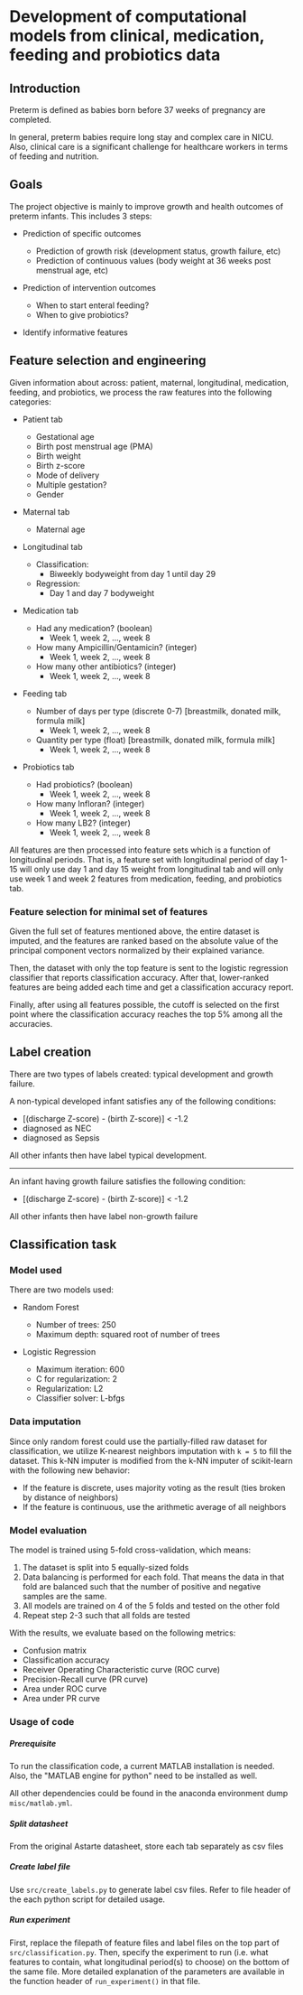 # Development of computational models from clinical, medication, feeding and probiotics data

## Introduction

Preterm is defined as babies born before 37 weeks of pregnancy are completed.

In general, preterm babies require long stay and complex care in NICU. Also, clinical care 
is a significant challenge for healthcare workers in terms of feeding and nutrition. 

## Goals

The project objective is mainly to improve growth and health outcomes of preterm infants. 
This includes 3 steps:

* Prediction of specific outcomes 
    - Prediction of growth risk (development status, growth failure, etc)
    - Prediction of continuous values (body weight at 36 weeks post menstrual age, etc)

* Prediction of intervention outcomes
    - When to start enteral feeding?
    - When to give probiotics?

* Identify informative features

## Feature selection and engineering

Given information about across: patient, maternal, longitudinal, medication, feeding, and 
probiotics, we process the raw features into the following categories:

* Patient tab
    - Gestational age
    - Birth post menstrual age (PMA)
    - Birth weight
    - Birth z-score
    - Mode of delivery
    - Multiple gestation?
    - Gender

* Maternal tab
    - Maternal age

* Longitudinal tab
    - Classification: 
        - Biweekly bodyweight from day 1 until day 29
    - Regression:
        - Day 1 and day 7 bodyweight

* Medication tab
    - Had any medication? (boolean)
        - Week 1, week 2, ..., week 8
    - How many Ampicillin/Gentamicin? (integer)
        - Week 1, week 2, ..., week 8
    - How many other antibiotics? (integer)
        - Week 1, week 2, ..., week 8

* Feeding tab
    - Number of days per type (discrete 0-7) [breastmilk, donated milk, formula milk]
        - Week 1, week 2, ..., week 8
    - Quantity per type (float) [breastmilk, donated milk, formula milk]
        - Week 1, week 2, ..., week 8

* Probiotics tab
    - Had probiotics? (boolean)
        - Week 1, week 2, ..., week 8
    - How many Infloran? (integer)
        - Week 1, week 2, ..., week 8
    - How many LB2? (integer)
        - Week 1, week 2, ..., week 8

All features are then processed into feature sets which is a function of longitudinal 
periods. That is, a feature set with longitudinal period of day 1-15 will only use day 1 
and day 15 weight from longitudinal tab and will only use week 1 and week 2 features from 
medication, feeding, and probiotics tab. 

### Feature selection for minimal set of features

Given the full set of features mentioned above, the entire dataset is imputed, and the 
features are ranked based on the absolute value of the principal component vectors 
normalized by their explained variance. 

Then, the dataset with only the top feature is sent to the logistic regression classifier 
that reports classification accuracy. After that, lower-ranked features are being added 
each time and get a classification accuracy report. 

Finally, after using all features possible, the cutoff is selected on the first point where 
the classification accuracy reaches the top 5% among all the accuracies. 

## Label creation

There are two types of labels created: typical development and growth failure.

A non-typical developed infant satisfies any of the following conditions:

* [(discharge Z-score) - (birth Z-score)] < -1.2
* diagnosed as NEC
* diagnosed as Sepsis

All other infants then have label typical development.

---

An infant having growth failure satisfies the following condition:

* [(discharge Z-score) - (birth Z-score)] < -1.2

All other infants then have label non-growth failure

## Classification task

### Model used

There are two models used: 

* Random Forest
    - Number of trees: 250
    - Maximum depth: squared root of number of trees

* Logistic Regression
    - Maximum iteration: 600
    - C for regularization: 2
    - Regularization: L2
    - Classifier solver: L-bfgs 

### Data imputation

Since only random forest could use the partially-filled raw dataset for classification, 
we utilize K-nearest neighbors imputation with `k = 5` to fill the dataset. This k-NN 
imputer is modified from the k-NN imputer of scikit-learn with the following new behavior:

* If the feature is discrete, uses majority voting as the result (ties broken by distance
 of neighbors)
* If the feature is continuous, use the arithmetic average of all neighbors

### Model evaluation

The model is trained using 5-fold cross-validation, which means: 

1. The dataset is split into 5 equally-sized folds
2. Data balancing is performed for each fold. That means the data in that fold are balanced such that the number of positive and negative samples are the same.
3. All models are trained on 4 of the 5 folds and tested on the other fold
4. Repeat step 2-3 such that all folds are tested

With the results, we evaluate based on the following metrics:

* Confusion matrix
* Classification accuracy
* Receiver Operating Characteristic curve (ROC curve)
* Precision-Recall curve (PR curve)
* Area under ROC curve
* Area under PR curve

### Usage of code

##### Prerequisite

To run the classification code, a current MATLAB installation is needed. 
Also, the "MATLAB engine for python" need to be installed as well. 

All other dependencies could be found in the anaconda environment dump `misc/matlab.yml`.

##### Split datasheet

From the original Astarte datasheet, store each tab separately as csv files

##### Create label file

Use `src/create_labels.py` to generate label csv files. Refer to file header of the each 
python script for detailed usage. 

##### Run experiment

First, replace the filepath of feature files and label files on the top part 
of `src/classification.py`. Then, specify the experiment to run (i.e. what features to contain, 
what longitudinal period(s) to choose) on the bottom of the same file. More detailed explanation 
of the parameters are available in the function header of `run_experiment()` in that file. 

